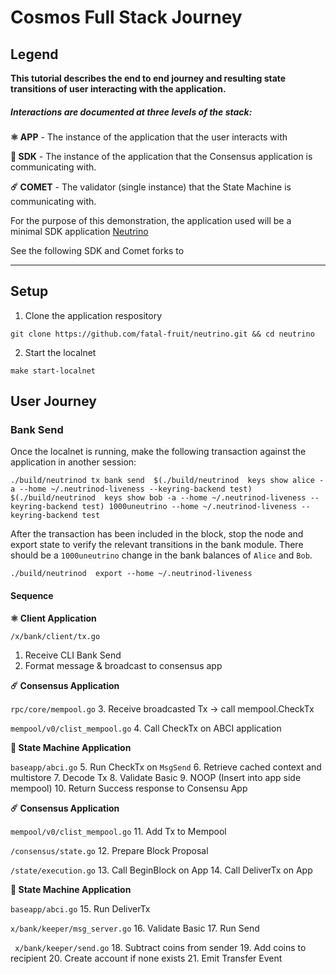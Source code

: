 # Cosmos Full Stack Journey

## Legend
**This tutorial describes the end to end journey and resulting state transitions of user interacting with the application.**


##### Interactions are documented at three levels of the stack:

**⚛️ APP** - The instance of the application that the user interacts with

**🚀 SDK** - The instance of the application that the Consensus application is communicating with.

**☄️ COMET** - The validator (single instance) that the State Machine is communicating with.

For the purpose of this demonstration, the application used will be a minimal SDK application [Neutrino](https://github.com/fatal-fruit/neutrino)

See the following SDK and Comet forks to 

<hr>

## Setup

1. Clone the application respository
```shell
git clone https://github.com/fatal-fruit/neutrino.git && cd neutrino
```

2. Start the localnet
```shell
make start-localnet
```

## User Journey

### Bank Send

Once the localnet is running, make the following transaction against the application in another session:
```shell
./build/neutrinod tx bank send  $(./build/neutrinod  keys show alice -a --home ~/.neutrinod-liveness --keyring-backend test)  $(./build/neutrinod  keys show bob -a --home ~/.neutrinod-liveness --keyring-backend test) 1000uneutrino --home ~/.neutrinod-liveness --keyring-backend test
```

After the transaction has been included in the block, stop the node and export state to verify the relevant transitions in the bank module.
There should be a `1000uneutrino` change in the bank balances of `Alice` and `Bob`.
```shell
./build/neutrinod  export --home ~/.neutrinod-liveness 
```

#### Sequence

**⚛️ Client Application**

`/x/bank/client/tx.go`
1.  Receive CLI Bank Send 
2. Format message & broadcast to consensus app

**☄️ Consensus Application**

`rpc/core/mempool.go`
3. Receive broadcasted Tx -> call mempool.CheckTx

`mempool/v0/clist_mempool.go`
4. Call CheckTx on ABCI application

**🚀 State Machine Application**

`baseapp/abci.go`
5. Run CheckTx on `MsgSend`
6. Retrieve cached context and multistore
7. Decode Tx
8. Validate Basic
9. NOOP (Insert into app side mempool)
10. Return Success response to Consensu App

**☄️ Consensus Application**

`mempool/v0/clist_mempool.go`
11. Add Tx to Mempool

`/consensus/state.go`
12. Prepare Block Proposal

`/state/execution.go`
13. Call BeginBlock on App
14. Call DeliverTx on App

**🚀 State Machine Application**

`baseapp/abci.go`
15. Run DeliverTx

`x/bank/keeper/msg_server.go`
16. Validate Basic
17. Run Send

` x/bank/keeper/send.go`
18. Subtract coins from sender
19. Add coins to recipient
20. Create account if none exists
21. Emit Transfer Event